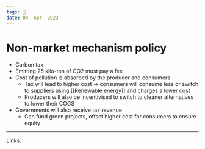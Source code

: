 ```yaml
---
tags: 🌱
date: 04--Apr--2023
---
```


# Non-market mechanism policy

- Carbon tax
- Emitting 25 kilo-ton of CO2 must pay a fee
- Cost of pollution is absorbed by the producer and consumers
    - Tax will lead to higher cost → consumers will consume less or switch to suppliers using [[Renewable energy]] and charges a lower cost
    - Producers will also be incentivised to switch to cleaner alternatives to lower their COGS
- Governments will also receive tax revenue
    - Can fund green projects, offset higher cost for consumers to ensure equity

---
Links: 